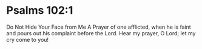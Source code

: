 # Psalms 102:1

Do Not Hide Your Face from Me A Prayer of one afflicted, when he is faint and pours out his complaint before the Lord. Hear my prayer, O Lord; let my cry come to you!
